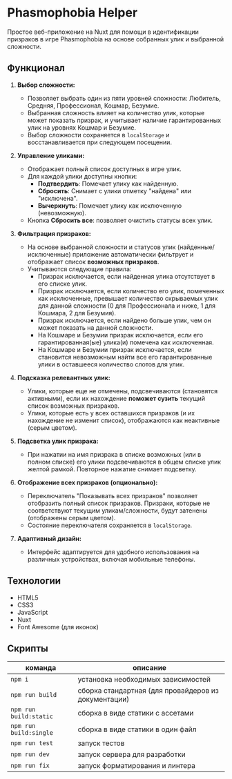 # Phasmophobia Helper

Простое веб-приложение на Nuxt для помощи в идентификации призраков в игре Phasmophobia на основе собранных улик и выбранной сложности.

## Функционал

1. **Выбор сложности:**

   - Позволяет выбрать один из пяти уровней сложности: Любитель, Средняя, Профессионал, Кошмар, Безумие.
   - Выбранная сложность влияет на количество улик, которые может показать призрак, и учитывает наличие гарантированных улик на уровнях Кошмар и Безумие.
   - Выбор сложности сохраняется в `localStorage` и восстанавливается при следующем посещении.

2. **Управление уликами:**

   - Отображает полный список доступных в игре улик.
   - Для каждой улики доступны кнопки:
     - **Подтвердить**: Помечает улику как найденную.
     - **Сбросить**: Снимает с улики отметку "найдена" или "исключена".
     - **Вычеркнуть**: Помечает улику как исключенную (невозможную).
   - Кнопка **Сбросить все**: позволяет очистить статусы всех улик.

3. **Фильтрация призраков:**

   - На основе выбранной сложности и статусов улик (найденные/исключенные) приложение автоматически фильтрует и отображает список **возможных призраков**.
   - Учитываются следующие правила:
     - Призрак исключается, если найденная улика отсутствует в его списке улик.
     - Призрак исключается, если количество его улик, помеченных как исключенные, превышает количество скрываемых улик для данной сложности (0 для Профессионала и ниже, 1 для Кошмара, 2 для Безумия).
     - Призрак исключается, если найдено больше улик, чем он может показать на данной сложности.
     - На Кошмаре и Безумии призрак исключается, если его гарантированная(ые) улика(и) помечена как исключенная.
     - На Кошмаре и Безумии призрак исключается, если становится невозможным найти все его гарантированные улики в оставшееся количество слотов для улик.

4. **Подсказка релевантных улик:**

   - Улики, которые еще не отмечены, подсвечиваются (становятся активными), если их нахождение **поможет сузить** текущий список возможных призраков.
   - Улики, которые есть у всех оставшихся призраков (и их нахождение не изменит список), отображаются как неактивные (серым цветом).

5. **Подсветка улик призрака:**

   - При нажатии на имя призрака в списке возможных (или в полном списке) его улики подсвечиваются в общем списке улик желтой рамкой. Повторное нажатие снимает подсветку.

6. **Отображение всех призраков (опционально):**

   - Переключатель "Показывать всех призраков" позволяет отобразить полный список призраков. Призраки, которые не соответствуют текущим уликам/сложности, будут затенены (отображены серым цветом).
   - Состояние переключателя сохраняется в `localStorage`.

7. **Адаптивный дизайн:**

   - Интерфейс адаптируется для удобного использования на различных устройствах, включая мобильные телефоны.

## Технологии

- HTML5
- CSS3
- JavaScript
- Nuxt
- Font Awesome (для иконок)

## Скрипты

| команда                | описание                                             |
| ---------------------- | ---------------------------------------------------- |
| `npm i`                | установка необходимых зависимостей                   |
| `npm run build`        | сборка стандартная (для провайдеров из документации) |
| `npm run build:static` | сборка в виде статики с ассетами                     |
| `npm run build:single` | сборка в виде статики в один файл                    |
| `npm run test`         | запуск тестов                                        |
| `npm run dev`          | запуск сервера для разработки                        |
| `npm run fix`          | запуск форматирования и линтера                      |
